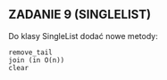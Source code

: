 ## ZADANIE 9 (SINGLELIST)

Do klasy SingleList dodać nowe metody:

    remove_tail
    join (in O(n))
    clear